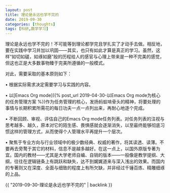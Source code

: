 ```yaml
---
layout: post
title: 理论是永远也学不完的
date: 2019-09-30
categories: [thoughts]
tags: [科研,数学学习]
---
```


理论是永远也学不完的！不可能等到理论都学完且学扎实了才动手去做。相反地，要在实践中学习并加以巩固——其实，也只有如此才算是真正的学习。虽然，这样“如切如磋，如琢如磨”般的历程给人的感官与心理上带来是一种不完美的感觉，但这也正是大多数事物臻于完美所遵循的一般模式。

对此，需要采取的基本原则如下：

• 根据实际需求决定需要学习与实践的内容。

• 以[Emacs Org mode]({% post_url 2019-04-30-以Emacs Org mode为核心的任务管理方案 %})作为任务管理的核心，发扬蚂蚁啃骨头的精神，将要处理的事情与长期积累所需花的每日功夫一点一点列出来，再耐心地逐个完成。

• 不断回顾、审视、评估自己的Emacs Org mode任务列表。对任务列表的注视与思考越多、越久，原本对它的陌生感、畏惧感就会逐渐消失，以至最终能够彻底习惯这样的管理方式，从而使得个人管理水平再提升一个层次。

• 聚焦于专业方向与行业领域中的极少数经典、权威的著作，将其读透、读薄。不要再去旁鹜于其它的材料，信息不是越多越好。在这一点上，以国外原版专著为宜。国内的教材——尤其是大学老师自编、自销的版本——一般像是教学提纲、大纲，往往在逻辑链条上有跳跃和缺失，达不到娓娓道来与深入浅出的效果。而国内的专著则又在深度、全面与细致的程度上有所欠缺，并非经过千锤百炼、精雕细琢的上品。

{{ "2019-09-30-理论是永远也学不完的" | backlink }}
